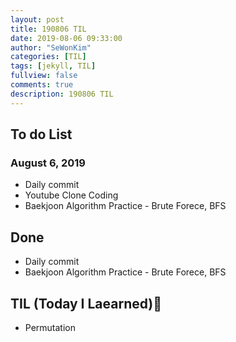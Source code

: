 ```yaml
---
layout: post
title: 190806 TIL
date: 2019-08-06 09:33:00
author: "SeWonKim"
categories: [TIL]
tags: [jekyll, TIL]
fullview: false
comments: true
description: 190806 TIL
---
```



## To do List 
### August 6, 2019
* Daily commit
* Youtube Clone Coding
* Baekjoon Algorithm Practice - Brute Forece, BFS


## Done 
* Daily commit
* Baekjoon Algorithm Practice - Brute Forece, BFS


## TIL (Today I Laearned)🤔
* Permutation